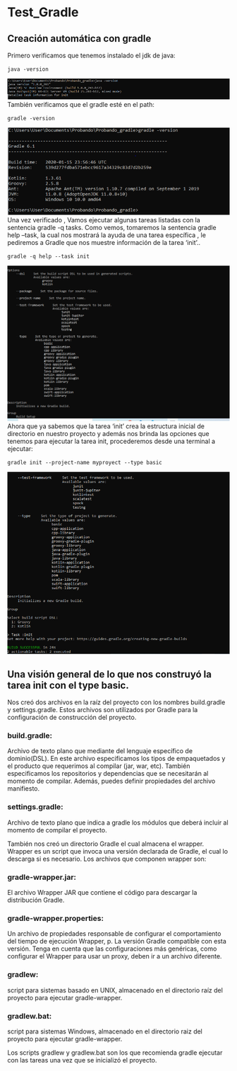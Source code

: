 # Test_Gradle
  ## Creación automática con gradle<br/>
  Primero verificamos que tenemos instalado el jdk de java:
  <pre><code>java -version </code></pre>
  ![texto cualquiera por si no carga la imagen](https://github.com/JoseCcari/Test_Gradle/blob/main/JAVA-VERSION.PNG)
  También verificamos que el gradle esté en el path:
  <pre><code>gradle -version </code></pre>
  ![texto cualquiera por si no carga la imagen](https://github.com/JoseCcari/Test_Gradle/blob/main/GRADLE.PNG)
  Una vez verificado , Vamos ejecutar algunas tareas listadas con la sentencia gradle -q tasks. Como vemos, tomaremos la sentencia gradle help –task,  la cual nos mostrará la ayuda de una tarea específica , le pediremos a Gradle que  nos muestre información de la tarea ‘init’..
  <pre><code>gradle -q help --task init </code></pre>
  ![texto cualquiera por si no carga la imagen](https://github.com/JoseCcari/Test_Gradle/blob/main/java-help.PNG)
  Ahora que ya sabemos que la tarea ‘init’ crea la estructura inicial de directorio en nuestro proyecto y  además nos brinda las opciones que tenemos para ejecutar la tarea init, procederemos desde una terminal a ejecutar:
  <pre><code>gradle init --project-name myproyect --type basic </code></pre>
  ![texto cualquiera por si no carga la imagen](https://github.com/JoseCcari/Test_Gradle/blob/main/ini_gradle.PNG)
  
  ## Una visión general de lo que nos construyó la tarea init con el type basic.
Nos creó dos archivos en la raíz del proyecto con los nombres build.gradle y settings.gradle. Estos archivos son utilizados por Gradle para la configuración de construcción del proyecto.

### build.gradle:
Archivo de texto plano que mediante del lenguaje específico de dominio(DSL). En este archivo especificamos los tipos de empaquetados y el producto que requerimos al compilar (jar, war, etc). También especificamos los repositorios y dependencias que se necesitarán al momento de compilar. Además, puedes definir propiedades del archivo manifiesto.

### settings.gradle: 
Archivo de texto plano que indica a gradle los módulos que deberá incluir al momento de compilar el proyecto.

También nos creó un directorio Gradle el cual almacena el wrapper. Wrapper es un script que invoca una versión declarada de Gradle, el cual lo descarga si es necesario. Los archivos que componen wrapper son:

### gradle-wrapper.jar:
El archivo Wrapper JAR que contiene el código para descargar la distribución Gradle.

### gradle-wrapper.properties: 
Un archivo de propiedades responsable de configurar el comportamiento del tiempo de ejecución Wrapper, p. La versión Gradle compatible con esta versión. Tenga en cuenta que las configuraciones más genéricas, como configurar el Wrapper para usar un proxy, deben ir a un archivo diferente.

 ### gradlew: 
 script para sistemas basado en UNIX, almacenado en el directorio raíz del proyecto para ejecutar gradle-wrapper.

### gradlew.bat: 
script para sistemas Windows, almacenado en el directorio raiz del proyecto para ejecutar gradle-wrapper.

 Los scripts gradlew y gradlew.bat son los que recomienda gradle ejecutar con las tareas una vez que se inicializó el proyecto.
  
  
